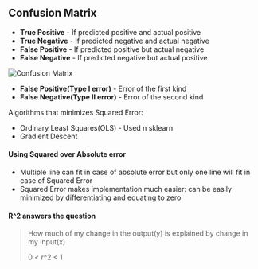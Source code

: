## Confusion Matrix

- **True Positive** - If predicted positive and actual positive
- **True Negative** - If predicted negative and actual negative
- **False Positive** - If predicted positive but actual negative
- **False Negative** - If predicted negative but actual positive

![Confusion Matrix](https://d17h27t6h515a5.cloudfront.net/topher/2017/June/5944c743_confusion/confusion.png)



- **False Positive(Type I error)** - Error of the first kind
- **False Negative(Type II error)** - Error of the second kind



Algorithms that minimizes Squared Error:

- Ordinary Least Squares(OLS) - Used n sklearn
- Gradient Descent

#### Using Squared over Absolute error

- Multiple line can fit in case of absolute error but only one line will fit in case of Squared Error
- Squared Error  makes implementation much easier: can be easily minimized by differentiating and equating to zero

#### R^2 answers the question

> How much of my change in  the output(y) is explained by change in my input(x)
>
> 0 < r^2 < 1